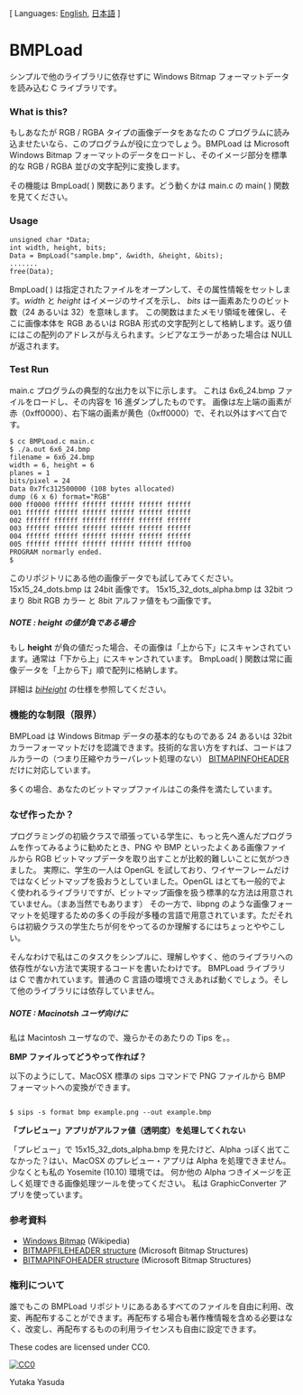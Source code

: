 [ Languages: [English](README.md), [日本語](README-ja.md) ]

# BMPLoad

シンプルで他のライブラリに依存せずに Windows Bitmap フォーマットデータを読み込む C ライブラリです。

### What is this?

もしあなたが RGB / RGBA タイプの画像データをあなたの C プログラムに読み込ませたいなら、このプログラムが役に立つでしょう。BMPLoad は Microsoft Windows Bitmap フォーマットのデータをロードし、そのイメージ部分を標準的な RGB / RGBA 並びの文字配列に変換します。

その機能は BmpLoad( ) 関数にあります。どう動くかは main.c の main( ) 関数を見てください。

### Usage

<pre><code>unsigned char *Data;
int width, height, bits;
Data = BmpLoad("sample.bmp", &width, &height, &bits);
.......
free(Data);
</code></pre>

BmpLoad( ) は指定されたファイルをオープンして、その属性情報をセットします。_width_ と _height_ はイメージのサイズを示し、 _bits_ は一画素あたりのビット数（24 あるいは 32）を意味します。
この関数はまたメモリ領域を確保し、そこに画像本体を RGB あるいは RGBA 形式の文字配列として格納します。返り値にはこの配列のアドレスが与えられます。シビアなエラーがあった場合は NULL が返されます。

### Test Run 

main.c プログラムの典型的な出力を以下に示します。
これは 6x6_24.bmp ファイルをロードし、その内容を 16 進ダンプしたものです。
画像は左上端の画素が赤（0xff0000）、右下端の画素が黄色（0xff0000）で、それ以外はすべて白です。

<pre><code>$ cc BMPLoad.c main.c
$ ./a.out 6x6_24.bmp 
filename = 6x6_24.bmp
width = 6, height = 6
planes = 1
bits/pixel = 24
Data 0x7fc312500000 (108 bytes allocated)
dump (6 x 6) format="RGB"
000 ff0000 ffffff ffffff ffffff ffffff ffffff
001 ffffff ffffff ffffff ffffff ffffff ffffff
002 ffffff ffffff ffffff ffffff ffffff ffffff
003 ffffff ffffff ffffff ffffff ffffff ffffff
004 ffffff ffffff ffffff ffffff ffffff ffffff
005 ffffff ffffff ffffff ffffff ffffff ffff00
PROGRAM normarly ended.
$
</code></pre>

このリポジトリにある他の画像データでも試してみてください。
15x15_24_dots.bmp は 24bit 画像です。
15x15_32_dots_alpha.bmp は 32bit つまり 8bit RGB カラー と 8bit アルファ値をもつ画像です。

##### NOTE : _height_ の値が負である場合

もし **height** が負の値だった場合、その画像は「上から下」にスキャンされています。通常は「下から上」にスキャンされています。
BmpLoad( ) 関数は常に画像データを「上から下」順で配列に格納します。

詳細は [_biHeight_](https://msdn.microsoft.com/en-us/library/dd183376.aspx) の仕様を参照してください。

### 機能的な制限（限界）

BMPLoad は Windows Bitmap データの基本的なものである 24 あるいは 32bit カラーフォーマットだけを認識できます。技術的な言い方をすれば、コードはフルカラーの（つまり圧縮やカラーパレット処理のない） [BITMAPINFOHEADER](https://wikipedia.org/wiki/Windows_bitmap#BITMAPINFOHEADER) だけに対応しています。

多くの場合、あなたのビットマップファイルはこの条件を満たしています。

### なぜ作ったか？

プログラミングの初級クラスで頑張っている学生に、もっと先へ進んだプログラムを作ってみるように勧めたとき、PNG や BMP といったよくある画像ファイルから RGB ビットマップデータを取り出すことが比較的難しいことに気がつきました。
実際に、学生の一人は OpenGL を試しており、ワイヤーフレームだけではなくビットマップを扱おうとしていました。OpenGL はとても一般的でよく使われるライブラリですが、ビットマップ画像を扱う標準的な方法は用意されていません。（まあ当然でもあります）
その一方で、libpng のような画像フォーマットを処理するための多くの手段が多種の言語で用意されています。ただそれらは初級クラスの学生たちが何をやってるのか理解するにはちょっとややこしい。

そんなわけで私はこのタスクをシンプルに、理解しやすく、他のライブラリへの依存性がない方法で実現するコードを書いたわけです。
BMPLoad ライブラリは C で書かれています。普通の C 言語の環境でさえあれば動くでしょう。そして他のライブラリには依存していません。

##### NOTE : Macinotsh ユーザ向けに

私は Macintosh ユーザなので、幾らかそのあたりの Tips を。。

**BMP ファイルってどうやって作れば？**

以下のようにして、MacOSX 標準の sips コマンドで PNG ファイルから BMP フォーマットへの変換ができます。

<code>
$ sips -s format bmp example.png --out example.bmp
</code>

**「プレビュー」アプリがアルファ値（透明度）を処理してくれない**

「プレビュー」で 15x15_32_dots_alpha.bmp を見たけど、Alpha っぽく出てこなかった？はい、MacOSX のプレビュー・アプリは Alpha を処理できません。少なくとも私の Yosemite (10.10) 環境では。
何か他の Alpha つきイメージを正しく処理できる画像処理ツールを使ってください。
私は GraphicConverter アプリを使っています。

### 参考資料

* [Windows Bitmap](https://ja.wikipedia.org/wiki/Windows_bitmap) (Wikipedia)
* [BITMAPFILEHEADER structure](https://msdn.microsoft.com/en-us/library/dd183374.aspx) (Microsoft Bitmap Structures)
* [BITMAPINFOHEADER structure](https://msdn.microsoft.com/en-us/library/dd183376.aspx) (Microsoft Bitmap Structures)

### 権利について

誰でもこの BMPLoad リポジトリにあるあるすべてのファイルを自由に利用、改変、再配布することができます。再配布する場合も著作権情報を含める必要はなく、改変し、再配布するものの利用ライセンスも自由に設定できます。

These codes are licensed under CC0.

[![CC0](http://i.creativecommons.org/p/zero/1.0/88x31.png "CC0")](http://creativecommons.org/publicdomain/zero/1.0/deed.ja)

Yutaka Yasuda


